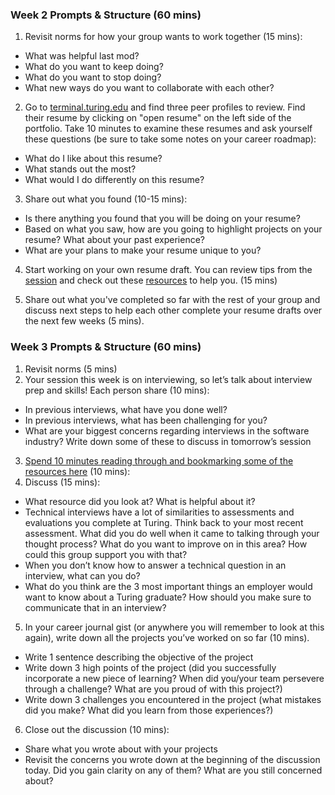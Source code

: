 ### Week 2 Prompts & Structure (60 mins) <a name="week-2"></a>
1. Revisit norms for how your group wants to work together (15 mins):
  * What was helpful last mod?
  * What do you want to keep doing?
  * What do you want to stop doing?
  * What new ways do you want to collaborate with each other?

2. Go to [terminal.turing.edu](https://terminal.turing.edu) and find three peer profiles to review. Find their resume by clicking on "open resume" on the left side of the portfolio. Take 10 minutes to examine these resumes and ask yourself these questions (be sure to take some notes on your career roadmap):

* What do I like about this resume?
* What stands out the most?
* What would I do differently on this resume?

3. Share out what you found (10-15 mins):
* Is there anything you found that you will be doing on your resume?
* Based on what you saw, how are you going to highlight projects on your resume? What about your past experience?
* What are your plans to make your resume unique to you?

4. Start working on your own resume draft. You can review tips from the [session](/module_two/week_1_career_roadmap) and check out these [resources](/resources/resume_resources) to help you. (15 mins)

5. Share out what you've completed so far with the rest of your group and discuss next steps to help each other complete your resume drafts over the next few weeks (5 mins).

### Week 3 Prompts & Structure (60 mins) <a name="week-3"></a>
1. Revisit norms (5 mins) 
2. Your session this week is on interviewing, so let’s talk about interview prep and skills! Each person share (10 mins):
  * In previous interviews, what have you done well?
  * In previous interviews, what has been challenging for you?
  * What are your biggest concerns regarding interviews in the software industry? Write down some of these to discuss in tomorrow’s session
3. [Spend 10 minutes reading through and bookmarking some of the resources here](/resources/interview_prep_resources) (10 mins):
4. Discuss (15 mins):
  * What resource did you look at? What is helpful about it?
  * Technical interviews have a lot of similarities to assessments and evaluations you complete at Turing. Think back to your most recent assessment. What did you do well when it came to talking through your thought process? What do you want to improve on in this area? How could this group support you with that?
  * When you don’t know how to answer a technical question in an interview, what can you do?
  * What do you think are the 3 most important things an employer would want to know about a Turing graduate? How should you make sure to communicate that in an interview?
5. In your career journal gist (or anywhere you will remember to look at this again), write down all the projects you’ve worked on so far (10 mins). 
  * Write 1 sentence describing the objective of the project
  * Write down 3 high points of the project (did you successfully incorporate a new piece of learning? When did you/your team persevere through a challenge? What are you proud of with this project?)
  * Write down 3 challenges you encountered in the project (what mistakes did you make? What did you learn from those experiences?)
6. Close out the discussion (10 mins):
  * Share what you wrote about with your projects
  * Revisit the concerns you wrote down at the beginning of the discussion today. Did you gain clarity on any of them? What are you still concerned about?
